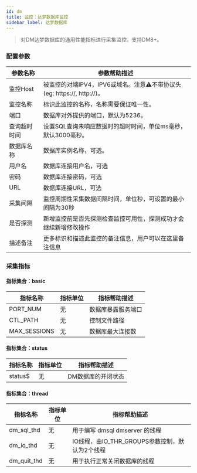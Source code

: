 ```yaml
---
id: dm  
title: 监控：达梦数据库监控      
sidebar_label: 达梦数据库   
---
```


> 对DM达梦数据库的通用性能指标进行采集监控。支持DM8+。

### 配置参数

| 参数名称     | 参数帮助描述                                                 |
| ------------ | ------------------------------------------------------------ |
| 监控Host     | 被监控的对端IPV4，IPV6或域名。注意⚠️不带协议头(eg: https://, http://)。 |
| 监控名称     | 标识此监控的名称，名称需要保证唯一性。                       |
| 端口         | 数据库对外提供的端口，默认为5236。                           |
| 查询超时时间 | 设置SQL查询未响应数据时的超时时间，单位ms毫秒，默认3000毫秒。 |
| 数据库名称   | 数据库实例名称，可选。                                       |
| 用户名       | 数据库连接用户名，可选                                       |
| 密码         | 数据库连接密码，可选                                         |
| URL          | 数据库连接URL，可选                                          |
| 采集间隔     | 监控周期性采集数据间隔时间，单位秒，可设置的最小间隔为30秒   |
| 是否探测     | 新增监控前是否先探测检查监控可用性，探测成功才会继续新增修改操作 |
| 描述备注     | 更多标识和描述此监控的备注信息，用户可以在这里备注信息       |

### 采集指标

#### 指标集合：basic

| 指标名称     | 指标单位 | 指标帮助描述       |
| ------------ | -------- | ------------------ |
| PORT_NUM     | 无       | 数据库暴露服务端口 |
| CTL_PATH     | 无       | 控制文件路径       |
| MAX_SESSIONS | 无       | 数据库最大连接数   |

#### 指标集合：status

| 指标名称 | 指标单位 | 指标帮助描述       |
| -------- | -------- | ------------------ |
| status$  | 无       | DM数据库的开闭状态 |


#### 指标集合：thread

| 指标名称    | 指标单位 | 指标帮助描述                                   |
| ----------- | -------- | ---------------------------------------------- |
| dm_sql_thd  | 无       | 用于编写 dmsql dmserver 的线程                 |
| dm_io_thd   | 无       | IO线程，由IO_THR_GROUPS参数控制，默认为2个线程 |
| dm_quit_thd | 无       | 用于执行正常关闭数据库的线程                   |
